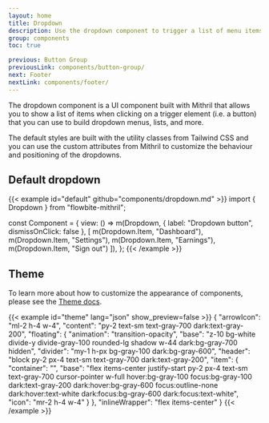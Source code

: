 ```yaml
---
layout: home
title: Dropdown
description: Use the dropdown component to trigger a list of menu items when clicking on an element such as a button or link based on multiple styles, sizes, and placements with Mithril
group: components
toc: true

previous: Button Group
previousLink: components/button-group/
next: Footer
nextLink: components/footer/
---
```


The dropdown component is a UI component built with Mithril that allows you to show a list of items when clicking on a trigger element (i.e. a button) that you can use to build dropdown menus, lists, and more.

The default styles are built with the utility classes from Tailwind CSS and you can use the custom attributes from Mithril to customize the behaviour and positioning of the dropdowns.

## Default dropdown

{{< example id="default" github="components/dropdown.md" >}}
import { Dropdown } from "flowbite-mithril";

const Component = {
  view: () =>
    m(Dropdown, { label: "Dropdown button", dismissOnClick: false }, [
      m(Dropdown.Item, "Dashboard"),
      m(Dropdown.Item, "Settings"),
      m(Dropdown.Item, "Earnings"),
      m(Dropdown.Item, "Sign out")
    ]),
};
{{< /example >}}

## Theme

To learn more about how to customize the appearance of components, please see the [Theme docs](https://patopesto.github.io/flowbite-mithril/customize/theme/).

{{< example id="theme" lang="json" show_preview=false >}}
{
  "arrowIcon": "ml-2 h-4 w-4",
  "content": "py-2 text-sm text-gray-700 dark:text-gray-200",
  "floating": {
    "animation": "transition-opacity",
    "base": "z-10 bg-white divide-y divide-gray-100 rounded-lg shadow w-44 dark:bg-gray-700 hidden",
    "divider": "my-1 h-px bg-gray-100 dark:bg-gray-600",
    "header": "block py-2 px-4 text-sm text-gray-700 dark:text-gray-200",
    "item": {
      "container": "",
      "base": "flex items-center justify-start py-2 px-4 text-sm text-gray-700 cursor-pointer w-full hover:bg-gray-100 focus:bg-gray-100 dark:text-gray-200 dark:hover:bg-gray-600 focus:outline-none dark:hover:text-white dark:focus:bg-gray-600 dark:focus:text-white",
      "icon": "mr-2 h-4 w-4"
    }
  },
  "inlineWrapper": "flex items-center"
}
{{< /example >}}
